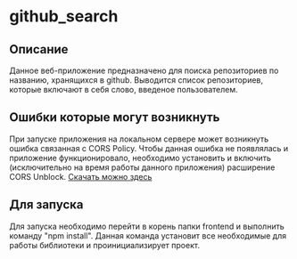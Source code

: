 # github_search

## Описание
Данное веб-приложение предназначено для поиска репозиториев по названию, хранящихся в github. Выводится список репозиториев, которые включают в себя слово, введеное пользователем.
## Ошибки которые могут возникнуть
При запуске приложения на локальном сервере может возникнуть ошибка связанная с CORS Policy. Чтобы данная ошибка не появлялась и приложение функционировало, необходимо установить и включить (исключительно на время работы данного приложения) расширение CORS Unblock. <a href="https://chrome.google.com/webstore/detail/cors-unblock/lfhmikememgdcahcdlaciloancbhjino">Скачать можно здесь</a>
## Для запуска
Для запуска необходимо перейти в корень папки frontend и выполнить команду "npm install". Данная команда установит все необходимые для работы библиотеки и проинициализирует проект.
